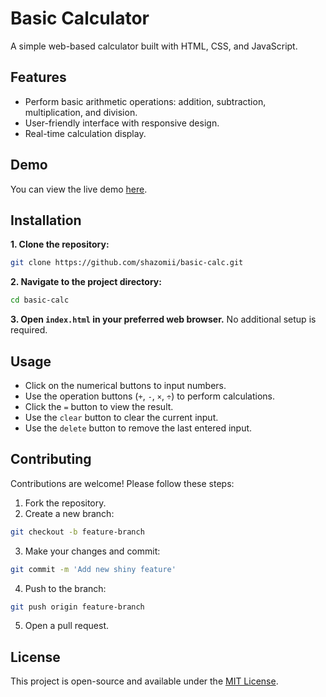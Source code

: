 # Basic Calculator
A simple web-based calculator built with HTML, CSS, and JavaScript.

## Features
- Perform basic arithmetic operations: addition, subtraction, multiplication, and division.
- User-friendly interface with responsive design.
- Real-time calculation display.

## Demo
You can view the live demo [here](https://shazomii.github.io/basic-calc/).

## Installation
**1. Clone the repository:**
```bash
git clone https://github.com/shazomii/basic-calc.git
```

**2. Navigate to the project directory:**
```bash
cd basic-calc
```

**3. Open `index.html` in your preferred web browser.**
No additional setup is required.

## Usage
- Click on the numerical buttons to input numbers.
- Use the operation buttons (`+`, `-`, `×`, `÷`) to perform calculations.
- Click the `=` button to view the result.
- Use the `clear` button to clear the current input.
- Use the `delete` button to remove the last entered input.

## Contributing
Contributions are welcome! Please follow these steps:

1. Fork the repository.
2. Create a new branch:
```bash
git checkout -b feature-branch
```
3. Make your changes and commit:
```bash
git commit -m 'Add new shiny feature'
```
4. Push to the branch:
```bash
git push origin feature-branch
```
5. Open a pull request.

## License
This project is open-source and available under the [MIT License](https://mit-license.org/).